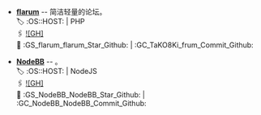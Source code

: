 - [**flarum**](https://github.com/flarum/flarum) -- 简洁轻量的论坛。
<br>🏷️ :OS::HOST: | PHP
<br>🖇  [![GH]](https://github.com/flarum/flarum)
<br>📖 :GS_flarum_flarum_Star_Github: | :GC_TaKO8Ki_frum_Commit_Github:

- [**NodeBB**](https://github.com/NodeBB/NodeBB) -- 。
<br>🏷️ :OS::HOST: | NodeJS
<br>🖇  [![GH]](https://github.com/NodeBB/NodeBB)
<br>📖 :GS_NodeBB_NodeBB_Star_Github: | :GC_NodeBB_NodeBB_Commit_Github: